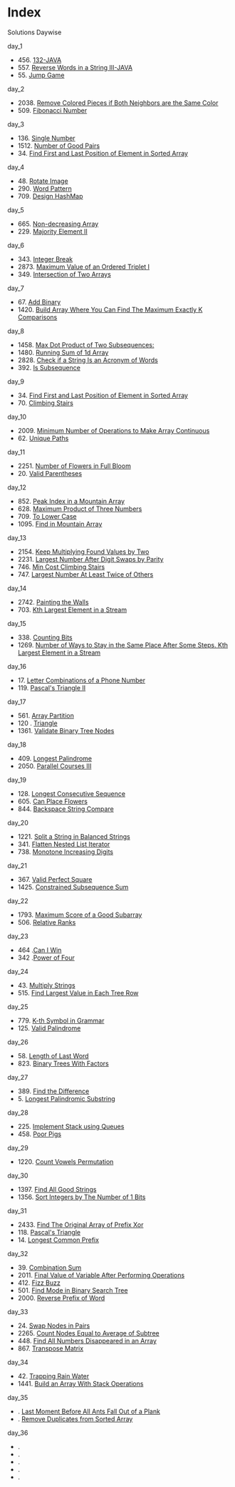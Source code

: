 # Index

Solutions Daywise

day_1
* 456\. [132-JAVA](https://github.com/shashank651156/75CodeStrong/blob/main/Code%20Challenges/132.java)
* 557\. [ Reverse Words in a String III-JAVA](https://github.com/shashank651156/75CodeStrong/blob/main/Code%20Challenges/557.java)
* 55\. [Jump Game](https://github.com/shashank651156/75CodeStrong/blob/main/Code%20Challenges/55-jumpGame.java)
  
day_2
* 2038\. [Remove Colored Pieces if Both Neighbors are the Same Color](https://github.com/shashank651156/75CodeStrong/blob/main/Code%20Challenges/day2/2038.java)
* 509\. [Fibonacci Number](https://github.com/shashank651156/75CodeStrong/blob/main/Code%20Challenges/day2/509_fibonacci.java)

day_3
* 136\. [Single Number](https://github.com/shashank651156/75CodeStrong/blob/main/Code%20Challenges/day%203/136_singleNumber.java)
* 1512\. [Number of Good Pairs](https://github.com/shashank651156/75CodeStrong/blob/main/Code%20Challenges/day%203/1512_numberOfGreatPairs.java)
* 34\. [Find First and Last Position of Element in Sorted Array](https://github.com/shashank651156/75CodeStrong/blob/main/Code%20Challenges/day%203/34.java)

day_4
* 48\. [Rotate Image](https://github.com/shashank651156/75CodeStrong/blob/main/Code%20Challenges/day%204/48.java)
* 290\. [Word Pattern](https://github.com/shashank651156/75CodeStrong/blob/main/Code%20Challenges/day%204/290.java)
* 709\. [Design HashMap](https://github.com/shashank651156/75CodeStrong/blob/main/Code%20Challenges/day%204/706.java)

day_5
* 665\. [Non-decreasing Array](https://github.com/shashank651156/75CodeStrong/blob/main/Code%20Challenges/day%205/665.java)
* 229\. [Majority Element II](https://github.com/shashank651156/75CodeStrong/blob/main/Code%20Challenges/day%205/229.java)

day_6
* 343\. [Integer Break](https://github.com/shashank651156/75CodeStrong/blob/main/Code%20Challenges/day%206/343.java)
* 2873\. [Maximum Value of an Ordered Triplet I](https://github.com/shashank651156/75CodeStrong/blob/main/Code%20Challenges/day%206/2873.java)
* 349\. [Intersection of Two Arrays](https://github.com/shashank651156/75CodeStrong/blob/main/Code%20Challenges/day%206/349.java)

day_7
* 67\. [Add Binary](https://github.com/shashank651156/75CodeStrong/blob/main/Code%20Challenges/day%207/67.java)
* 1420\. [Build Array Where You Can Find The Maximum Exactly K Comparisons](https://github.com/shashank651156/75CodeStrong/blob/main/Code%20Challenges/day%207/1420.java)

day_8
* 1458\. [Max Dot Product of Two Subsequences:](https://github.com/shashank651156/75CodeStrong/blob/main/Code%20Challenges/day%208/1458.java)
* 1480\. [Running Sum of 1d Array](https://github.com/shashank651156/75CodeStrong/blob/main/Code%20Challenges/day%208/1480.java)
* 2828\. [Check if a String Is an Acronym of Words](https://github.com/shashank651156/75CodeStrong/blob/main/Code%20Challenges/day%208/2828.java)
* 392\. [Is Subsequence](https://github.com/shashank651156/75CodeStrong/blob/main/Code%20Challenges/day%208/392.java)

day_9
* 34\. [Find First and Last Position of Element in Sorted Array](https://github.com/shashank651156/75CodeStrong/blob/main/Code%20Challenges/day%209/34.java)
* 70\. [Climbing Stairs](https://github.com/shashank651156/75CodeStrong/blob/main/Code%20Challenges/day%209/70.java)

day_10
* 2009\. [Minimum Number of Operations to Make Array Continuous](https://github.com/shashank651156/75CodeStrong/blob/main/Code%20Challenges/day%2010/2009.java)
* 62\. [Unique Paths](https://github.com/shashank651156/75CodeStrong/blob/main/Code%20Challenges/day%2010/62.java)

day_11
* 2251\. [Number of Flowers in Full Bloom](https://github.com/shashank651156/75CodeStrong/blob/main/Code%20Challenges/day%2011/2251.java)
* 20\. [Valid Parentheses](https://github.com/shashank651156/75CodeStrong/blob/main/Code%20Challenges/day%2011/20.java)

day_12
* 852\. [Peak Index in a Mountain Array](https://github.com/shashank651156/75CodeStrong/blob/main/Code%20Challenges/day%2012/852.java)
* 628\. [Maximum Product of Three Numbers](https://github.com/shashank651156/75CodeStrong/blob/main/Code%20Challenges/day%2012/628.java)
* 709\. [To Lower Case](https://github.com/shashank651156/75CodeStrong/blob/main/Code%20Challenges/day%2012/709.java)
* 1095\. [Find in Mountain Array](https://github.com/shashank651156/75CodeStrong/blob/main/Code%20Challenges/day%2012/1095.java)

day_13
* 2154\. [Keep Multiplying Found Values by Two](https://github.com/shashank651156/75CodeStrong/blob/main/Code%20Challenges/day%2013/2154.java)
* 2231\. [Largest Number After Digit Swaps by Parity](https://github.com/shashank651156/75CodeStrong/blob/main/Code%20Challenges/day%2013/2231.java)
* 746\. [Min Cost Climbing Stairs](https://github.com/shashank651156/75CodeStrong/blob/main/Code%20Challenges/day%2013/746.java)
* 747\. [Largest Number At Least Twice of Others](https://github.com/shashank651156/75CodeStrong/blob/main/Code%20Challenges/day%2013/747.java)

day_14
* 2742\. [Painting the Walls](https://github.com/shashank651156/75CodeStrong/blob/main/Code%20Challenges/day%2014/2742.java)
* 703\. [Kth Largest Element in a Stream](https://github.com/shashank651156/75CodeStrong/blob/main/Code%20Challenges/day%2014/703.java)

day_15
* 338\. [Counting Bits](https://github.com/shashank651156/75CodeStrong/blob/main/Code%20Challenges/day%2015/338.java)
* 1269\. [Number of Ways to Stay in the Same Place After Some Steps. Kth Largest Element in a Stream](https://github.com/shashank651156/75CodeStrong/blob/main/Code%20Challenges/day%2015/1269.java)

day_16
* 17\. [Letter Combinations of a Phone Number](https://github.com/shashank651156/75CodeStrong/blob/main/Code%20Challenges/day%2016/17.java)
* 119\. [Pascal's Triangle II](https://github.com/shashank651156/75CodeStrong/blob/main/Code%20Challenges/day%2016/119.java)

day_17
* 561\. [Array Partition](https://github.com/shashank651156/75CodeStrong/blob/main/Code%20Challenges/day%2017/561.java)
* 120 \. [Triangle](https://github.com/shashank651156/75CodeStrong/blob/main/Code%20Challenges/day%2017/120.java)
* 1361\. [Validate Binary Tree Nodes](https://github.com/shashank651156/75CodeStrong/blob/main/Code%20Challenges/day%2017/1361.java)

day_18
* 409\. [Longest Palindrome](https://github.com/shashank651156/75CodeStrong/blob/main/Code%20Challenges/day%2018/409.java)
* 2050\. [Parallel Courses III](https://github.com/shashank651156/75CodeStrong/blob/main/Code%20Challenges/day%2018/2050.java)

day_19
* 128\. [Longest Consecutive Sequence](https://github.com/shashank651156/75CodeStrong/blob/main/Code%20Challenges/day%2019/128.java)
* 605\. [Can Place Flowers](https://github.com/shashank651156/75CodeStrong/blob/main/Code%20Challenges/day%2019/605.java)
* 844\. [Backspace String Compare](https://github.com/shashank651156/75CodeStrong/blob/main/Code%20Challenges/day%2019/844.java)

day_20
* 1221\. [Split a String in Balanced Strings](https://github.com/shashank651156/75CodeStrong/blob/main/Code%20Challenges/day%2020/1221.java)
* 341\. [Flatten Nested List Iterator](https://github.com/shashank651156/75CodeStrong/blob/main/Code%20Challenges/day%2020/341.java)
* 738\. [Monotone Increasing Digits](https://github.com/shashank651156/75CodeStrong/blob/main/Code%20Challenges/day%2020/738.java)

day_21
* 367\. [Valid Perfect Square](https://github.com/shashank651156/75CodeStrong/blob/main/Code%20Challenges/day%2021/367.java)
* 1425\. [Constrained Subsequence Sum](https://github.com/shashank651156/75CodeStrong/blob/main/Code%20Challenges/day%2021/1425.java)

day_22
* 1793\. [Maximum Score of a Good Subarray](https://github.com/shashank651156/75CodeStrong/blob/main/Code%20Challenges/day%2022/1793.java)
* 506\. [Relative Ranks](https://github.com/shashank651156/75CodeStrong/blob/main/Code%20Challenges/day%2022/506.java)

day_23
* 464 \.[Can I Win](https://github.com/shashank651156/75CodeStrong/blob/main/Code%20Challenges/day%2023/464.java)
* 342 \.[Power of Four](https://github.com/shashank651156/75CodeStrong/blob/main/Code%20Challenges/day%2023/342.java)

day_24
* 43\. [Multiply Strings](https://github.com/shashank651156/75CodeStrong/blob/main/Code%20Challenges/day%2024/43.java)
* 515\. [Find Largest Value in Each Tree Row](https://github.com/shashank651156/75CodeStrong/blob/main/Code%20Challenges/day%2024/515.java)

day_25
* 779\. [K-th Symbol in Grammar](https://github.com/shashank651156/75CodeStrong/blob/main/Code%20Challenges/day%2025/779.java)
* 125\. [Valid Palindrome](https://github.com/shashank651156/75CodeStrong/blob/main/Code%20Challenges/day%2025/125.java)

day_26
* 58\. [Length of Last Word](https://github.com/shashank651156/75CodeStrong/blob/main/Code%20Challenges/day%2026/58.java)
* 823\. [Binary Trees With Factors](https://github.com/shashank651156/75CodeStrong/blob/main/Code%20Challenges/day%2026/823.java)

day_27
* 389\. [Find the Difference](https://github.com/shashank651156/75CodeStrong/blob/main/Code%20Challenges/day%2027/389.java)
* 5\. [Longest Palindromic Substring](https://github.com/shashank651156/75CodeStrong/blob/main/Code%20Challenges/day%2027/5.java)

day_28
* 225\. [Implement Stack using Queues](https://github.com/shashank651156/75CodeStrong/blob/main/Code%20Challenges/day%2028/225.java)
* 458\. [Poor Pigs](https://github.com/shashank651156/75CodeStrong/blob/main/Code%20Challenges/day%2028/458.java)

day_29
* 1220\. [Count Vowels Permutation](https://github.com/shashank651156/75CodeStrong/blob/main/Code%20Challenges/day%2029/1220.java)

day_30
* 1397\. [Find All Good Strings](https://github.com/shashank651156/75CodeStrong/blob/main/Code%20Challenges/day%2030/1397.java)
* 1356\. [Sort Integers by The Number of 1 Bits](https://github.com/shashank651156/75CodeStrong/blob/main/Code%20Challenges/day%2030/1356.java)

day_31
* 2433\. [Find The Original Array of Prefix Xor](https://github.com/shashank651156/75CodeStrong/blob/main/Code%20Challenges/day%2031/2433.java)
* 118\. [Pascal's Triangle](https://github.com/shashank651156/75CodeStrong/blob/main/Code%20Challenges/day%2031/118.java)
* 14\. [Longest Common Prefix](https://github.com/shashank651156/75CodeStrong/blob/main/Code%20Challenges/day%2031/14.java)

day_32
* 39\. [Combination Sum](https://github.com/shashank651156/75CodeStrong/blob/main/Code%20Challenges/day%2032/39.java)
* 2011\. [Final Value of Variable After Performing Operations](https://github.com/shashank651156/75CodeStrong/blob/main/Code%20Challenges/day%2032/2011.java)
* 412\. [Fizz Buzz](https://github.com/shashank651156/75CodeStrong/blob/main/Code%20Challenges/day%2032/412.java)
* 501\. [Find Mode in Binary Search Tree](https://github.com/shashank651156/75CodeStrong/blob/main/Code%20Challenges/day%2032/501.java)
* 2000\. [Reverse Prefix of Word](https://github.com/shashank651156/75CodeStrong/blob/main/Code%20Challenges/day%2032/2000.java)

day_33
* 24\. [Swap Nodes in Pairs](https://github.com/shashank651156/75CodeStrong/blob/main/Code%20Challenges/day%2033/24.java)
* 2265\. [Count Nodes Equal to Average of Subtree](https://github.com/shashank651156/75CodeStrong/blob/main/Code%20Challenges/day%2033/2265.java)
* 448\. [Find All Numbers Disappeared in an Array](https://github.com/shashank651156/75CodeStrong/blob/main/Code%20Challenges/day%2033/448.java)
* 867\. [Transpose Matrix](https://github.com/shashank651156/75CodeStrong/blob/main/Code%20Challenges/day%2033/867.java)

day_34
* 42\. [Trapping Rain Water](https://github.com/shashank651156/75CodeStrong/blob/main/Code%20Challenges/day%2034/42.java)
* 1441\. [Build an Array With Stack Operations](https://github.com/shashank651156/75CodeStrong/blob/main/Code%20Challenges/day%2034/1441.java)

day_35
* \. [Last Moment Before All Ants Fall Out of a Plank](https://github.com/shashank651156/75CodeStrong/blob/main/Code%20Challenges/day%2035/1503.java)
* \. [Remove Duplicates from Sorted Array](https://github.com/shashank651156/75CodeStrong/blob/main/Code%20Challenges/day%2035/26.java)

day_36
* \. []()
* \. []()
* \. []()
* \. []()
* \. []()
